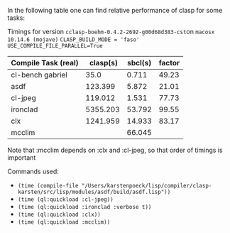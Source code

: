In the following table one can find relative performance of clasp for some tasks:

Timings for version `cclasp-boehm-0.4.2-2692-g00d68d383-cst`on `macosx 10.14.6 (mojave)` `CLASP_BUILD_MODE = 'faso'` `USE_COMPILE_FILE_PARALLEL=True`

| Compile Task (real)| clasp(s) | sbcl(s) | factor |
| ----------------- | ------- | ---------------- | ---------------- |
| cl-bench gabriel |35.0|0.711|49.23|
| asdf  |123.399|5.872|21.01|
| cl-jpeg |119.012|1.531|77.73|
| ironclad |5355.203|53.792|99.55| 
| clx |1241.959|14.933|83.17|
| mcclim | |66.045| |

Note that :mcclim depends on :clx and :cl-jpeg, so that order of timings is important

Commands used:
* `(time (compile-file "/Users/karstenpoeck/lisp/compiler/clasp-karsten/src/lisp/modules/asdf/build/asdf.lisp"))`
* `(time (ql:quickload :cl-jpeg))`
* `(time (ql:quickload :ironclad :verbose t))`
* `(time (ql:quickload :clx))`
* `(time (ql:quickload :mcclim))`